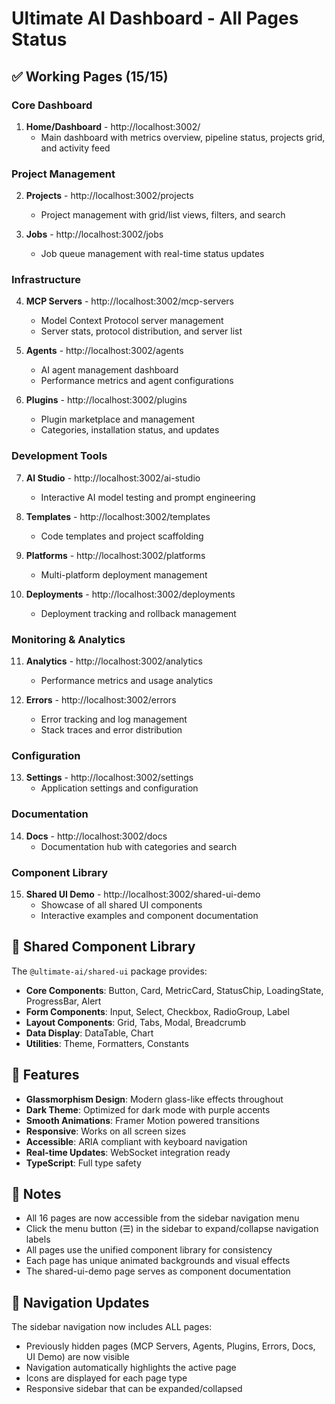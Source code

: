 # Ultimate AI Dashboard - All Pages Status

## ✅ Working Pages (15/15)

### Core Dashboard
1. **Home/Dashboard** - http://localhost:3002/
   - Main dashboard with metrics overview, pipeline status, projects grid, and activity feed

### Project Management
2. **Projects** - http://localhost:3002/projects
   - Project management with grid/list views, filters, and search

3. **Jobs** - http://localhost:3002/jobs
   - Job queue management with real-time status updates

### Infrastructure
4. **MCP Servers** - http://localhost:3002/mcp-servers
   - Model Context Protocol server management
   - Server stats, protocol distribution, and server list

5. **Agents** - http://localhost:3002/agents
   - AI agent management dashboard
   - Performance metrics and agent configurations

6. **Plugins** - http://localhost:3002/plugins
   - Plugin marketplace and management
   - Categories, installation status, and updates

### Development Tools
7. **AI Studio** - http://localhost:3002/ai-studio
   - Interactive AI model testing and prompt engineering

8. **Templates** - http://localhost:3002/templates
   - Code templates and project scaffolding

9. **Platforms** - http://localhost:3002/platforms
   - Multi-platform deployment management

10. **Deployments** - http://localhost:3002/deployments
    - Deployment tracking and rollback management

### Monitoring & Analytics
11. **Analytics** - http://localhost:3002/analytics
    - Performance metrics and usage analytics

12. **Errors** - http://localhost:3002/errors
    - Error tracking and log management
    - Stack traces and error distribution

### Configuration
13. **Settings** - http://localhost:3002/settings
    - Application settings and configuration

### Documentation
14. **Docs** - http://localhost:3002/docs
    - Documentation hub with categories and search

### Component Library
15. **Shared UI Demo** - http://localhost:3002/shared-ui-demo
    - Showcase of all shared UI components
    - Interactive examples and component documentation

## 🎨 Shared Component Library

The `@ultimate-ai/shared-ui` package provides:
- **Core Components**: Button, Card, MetricCard, StatusChip, LoadingState, ProgressBar, Alert
- **Form Components**: Input, Select, Checkbox, RadioGroup, Label
- **Layout Components**: Grid, Tabs, Modal, Breadcrumb
- **Data Display**: DataTable, Chart
- **Utilities**: Theme, Formatters, Constants

## 🚀 Features

- **Glassmorphism Design**: Modern glass-like effects throughout
- **Dark Theme**: Optimized for dark mode with purple accents
- **Smooth Animations**: Framer Motion powered transitions
- **Responsive**: Works on all screen sizes
- **Accessible**: ARIA compliant with keyboard navigation
- **Real-time Updates**: WebSocket integration ready
- **TypeScript**: Full type safety

## 📝 Notes

- All 16 pages are now accessible from the sidebar navigation menu
- Click the menu button (☰) in the sidebar to expand/collapse navigation labels
- All pages use the unified component library for consistency
- Each page has unique animated backgrounds and visual effects
- The shared-ui-demo page serves as component documentation

## 🎯 Navigation Updates

The sidebar navigation now includes ALL pages:
- Previously hidden pages (MCP Servers, Agents, Plugins, Errors, Docs, UI Demo) are now visible
- Navigation automatically highlights the active page
- Icons are displayed for each page type
- Responsive sidebar that can be expanded/collapsed